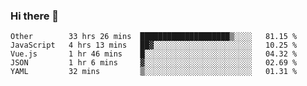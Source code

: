 ### Hi there 👋

<!--
**Hundeklemmen/Hundeklemmen** is a ✨ _special_ ✨ repository because its `README.md` (this file) appears on your GitHub profile.

Here are some ideas to get you started:

- 🔭 I’m currently working on ...
- 🌱 I’m currently learning ...
- 👯 I’m looking to collaborate on ...
- 🤔 I’m looking for help with ...
- 💬 Ask me about ...
- 📫 How to reach me: ...
- 😄 Pronouns: ...
- ⚡ Fun fact: ...
-->
<!--START_SECTION:waka-->
```text
Other        33 hrs 26 mins  ████████████████████▒░░░░   81.15 % 
JavaScript   4 hrs 13 mins   ██▓░░░░░░░░░░░░░░░░░░░░░░   10.25 % 
Vue.js       1 hr 46 mins    █░░░░░░░░░░░░░░░░░░░░░░░░   04.32 % 
JSON         1 hr 6 mins     ▓░░░░░░░░░░░░░░░░░░░░░░░░   02.69 % 
YAML         32 mins         ▒░░░░░░░░░░░░░░░░░░░░░░░░   01.31 % 
```
<!--END_SECTION:waka-->
